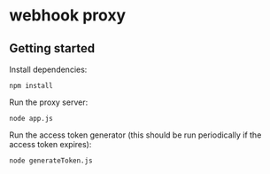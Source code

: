 # webhook proxy

## Getting started

Install dependencies:

```
npm install
```

Run the proxy server:

```
node app.js
```

Run the access token generator (this should be run periodically if the access token expires):

```
node generateToken.js
```
